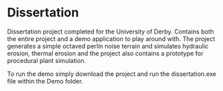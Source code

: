 # Dissertation
 
Dissertation project completed for the University of Derby. Contains both the entire project and a demo application to play around with. The project generates a simple octaved perlin noise terrain and simulates hydraulic erosion, thermal erosion and the project also contains a prototype for procedural plant simulation.

To run the demo simply download the project and run the dissertation.exe file within the Demo folder.
